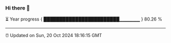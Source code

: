 ### Hi there 👋

⏳ Year progress { ████████████████████████▁▁▁▁▁▁ } 80.26 %

---

⏰ Updated on Sun, 20 Oct 2024 18:16:15 GMT
